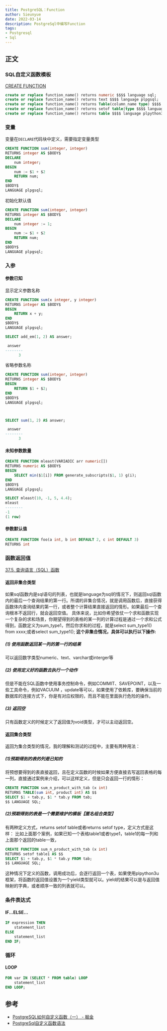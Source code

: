 ```yaml
--- 
title: PostgreSQL：Function
author: Sieunyue
date: 2022-03-14
description: PostgreSql中编写Function
tags: 
- Postgresql
- Sql
--- 
```


## 正文
### SQL自定义函数模板
[CREATE FUNCTION](http://postgres.cn/docs/12/sql-createfunction.html)
```sql
create or replace function_name() returns numeric $$$$ language sql;
create or replace function_name() returns text $$$$ language plpgsql;
create or replace function_name() returns Table(column_name type) $$$$ language sql;
create or replace function_name() returns setof table|type $$$$ language sql;
create or replace function_name() returns table $$$$ language plpython3u
```

### 变量
变量在`DECLARE`代码块中定义，需要指定变量类型
```sql
CREATE FUNCTION sum(integer, integer)
RETURNS integer AS $BODY$
DECLARE
	num integer;
BEGIN
	num := $1 + $2
	RETURN num;
END
$BODY$
LANGUAGE plpgsql;
```
初始化默认值
```sql
CREATE FUNCTION sum(integer, integer)
RETURNS integer AS $BODY$
DECLARE
	num integer := 1;
BEGIN
	num := $1 + $2
	RETURN num;
END
$BODY$
LANGUAGE plpgsql;
```


### 入参
#### 参数已知
显示定义参数名称
```sql
CREATE FUNCTION sum(x integer, y integer)
RETURNS integer AS $BODY$
BEGIN
	RETURN x + y;
END
$BODY$
LANGUAGE plpgsql;

SELECT add_em(1, 2) AS answer;

 answer
--------
      3
```
省略参数名称
```sql
CREATE FUNCTION sum(integer, integer)
RETURNS integer AS $BODY$
BEGIN
	RETURN $1 + $2;
END
$BODY$
LANGUAGE plpgsql;



SELECT sum(1, 2) AS answer;

 answer
--------
      3

```
#### 未知参数数量
```sql
CREATE FUNCTION mleast(VARIADIC arr numeric[]) 
RETURNS numeric AS $BODY$
BEGIN
	SELECT min($1[i]) FROM generate_subscripts($1, 1) g(i);
END
$BODY$ 
LANGUAGE plpgsql;

SELECT mleast(10, -1, 5, 4.4);
mleast 
--------
-1
(1 row)
```
#### 参数默认值
```sql
CREATE FUNCTION foo(a int, b int DEFAULT 2, c int DEFAULT 3)
RETURNS int
```


### 函数返回值
[37.5. 查询语言（SQL）函数](http://www.postgres.cn/docs/12/xfunc-sql.html#XFUNC-SQL-FUNCTIONS-RETURNING-TABLE)
#### 返回非集合类型
如果sql函数内是sql语句的列表，也就是language为sql的情况下，则返回sql函数内的最后一个查询结果的第一行。所谓的非集合情况，就是调用函数后，直接获得函数体内查询结果的第一行，或者整个计算结果直接返回的情形。如果最后一个查询根本不返回行，就会返回空值。
具体来说，比如你希望依仗一个求和函数实现一个复杂的求和场景，你期望得到的表格的某一列的计算过程是通过一个求和公式得到，函数定义为sum_type1，然后你求和的过程，就是select sum_type1() from xxxx;或者select sum_type1();
**这个非集合情况，具体可以执行以下操作:**
##### (1) 使用函数返回某一列的第一行的结果
可以返回数字类型numeric、text、varchar或interger等
##### (2) 使用定义好的函数去执行一个动作
但是不能在SQL函数中使用事务控制命令，例如COMMIT、SAVEPOINT，以及一些工具命令，例如VACUUM ，update等可以，如果使用了依赖库，要确保当前的数据库的连接方式下，你是有对应权限的，而且不能在里面执行危险的操作。
##### (3) 返回空
只有函数定义的时候定义了返回值为void类型，才可以主动返回空。

#### 返回集合类型
返回为集合类型的情况，我的理解和测试的过程中，主要有两种用法：
##### (1)预期得到的表的列是已知的
将预想要得到的表直接返回，且在定义函数的时候如果方便直接去写返回表格的每一列，直接通过案例来介绍，可以这样定义，但是只会返回一行的情形：
```sql
CREATE FUNCTION sum_n_product_with_tab (x int)
RETURNS TABLE(sum int, product int) AS $$
SELECT $1 + tab.y, $1 * tab.y FROM tab;
$$ LANGUAGE SQL;
```
##### (2)预期得到的表是一个需要维护的模板【匿名组合类型】
有两种定义方式，returns setof table或者returns setof type，定义方式是这样：
比如上面那个案例，如果已知一个表格table1或者type1，table1的每一列和上面那个返回的table一致，
```sql
CREATE FUNCTION sum_n_product_with_tab (x int)
RETURNS setof table1 AS $$
SELECT $1 + tab.y, $1 * tab.y FROM tab;
$$ LANGUAGE SQL;
```
这种情况下定义的函数，调用成功后，会逐行返回一个表，如果使用plpython3u框架，将函数的返回值设置为一个yield类型就可以。yield的结果可以是与返回值映射的字典，或者顺序一致的列表就可以。
### 
### 条件表达式
#### IF...ELSE...
```sql
IF expression THEN
	statement_list
ELSE
	statement_list
END IF;
```
### 
### 循环
#### LOOP
```sql
FOR var IN (SELECT * FROM table) LOOP
	statement_list
END LOOP;
```
## 
## 参考

- [PostgreSQL如何自定义函数（一） - 掘金](https://juejin.cn/post/7086066795198545934)
- [PostgreSql自定义函数语法](https://zhuanlan.zhihu.com/p/602918014)
